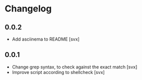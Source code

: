 # Changelog

## 0.0.2

- Add asciinema to README [svx]

## 0.0.1

- Change grep syntax, to check against the exact match [svx]
- Improve script according to shellcheck [svx]
